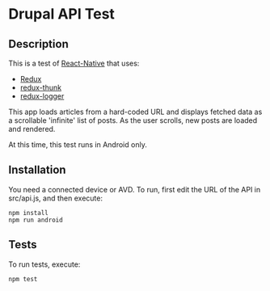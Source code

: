 Drupal API Test
=================

Description
-----------

This is a test of [React-Native](https://facebook.github.io/react-native/) that uses:
- [Redux](http://redux.js.org/)
- [redux-thunk](https://github.com/gaearon/redux-thunk)
- [redux-logger](https://github.com/evgenyrodionov/redux-logger)

This app loads articles from a hard-coded URL and displays fetched data as a scrollable 'infinite' list of posts. As the user scrolls, new posts are loaded and rendered.

At this time, this test runs in Android only.

Installation
------------

You need a connected device or AVD. To run, first edit the URL of the API in src/api.js, and then execute:

```
npm install
npm run android
```

Tests
-----

To run tests, execute:

```
npm test
```
